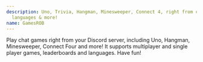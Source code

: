 ```yaml
---
description: Uno, Trivia, Hangman, Minesweeper, Connect 4, right from chat! Leaderboards,
  languages & more!
name: GamesROB
---
```


Play chat games right from your Discord server, including Uno, Hangman, Minesweeper, Connect Four and more! It supports multiplayer and single player games, leaderboards and languages. Have fun!
